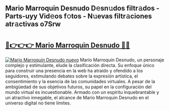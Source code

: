 ## Mario Marroquin Desnudo D𝚎sn𝚞dos filtr𝚊dos - Parts-uyy Vid𝚎os f𝚘tos - N𝚞evas filtr𝚊ciones atr𝚊ctivas o7Srw

# <h2><a href="http://mb5ld8h.tromn.icu/?c=Mario+Marroquin+Desnudo">🔗👉👉👉 Mario Marroquin Desnudo 🔗🔗</a></h2>

[![Mario Marroquin Desnudo nuevo](https://i.imgur.com/pEAQMta.gif)](http://mb5ld8h.tromn.icu/?c=Mario+Marroquin+Desnudo)
Mario Marroquin Desnudo, un personaje complejo y estimulante, elude la clasificación directa. Su enfoque único para construir una presencia en la web ha atraído y ofendido a los seguidores, estimulando debates sobre la expresión artística, el consentimiento y la esencia de las comunidades virtuales. A pesar de la ambigüedad de sus objetivos futuros, su papel en la configuración del mundo virtual es incuestionable. Armado con un espíritu inquebrantable y un atractivo innegable, el alcance de Mario Marroquin Desnudo en el universo digital no tiene límites.
